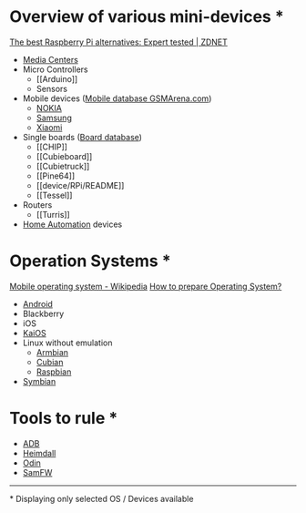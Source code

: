 # Overview of various mini-devices *

[The best Raspberry Pi alternatives: Expert tested | ZDNET](https://www.zdnet.com/article/best-raspberry-pi-alternative/#ftag=RSSbaffb68)

- [Media Centers](andr.media_centers.md)
- Micro Controllers
	- [[Arduino]]
	- Sensors
- Mobile devices ([Mobile database GSMArena.com](https://www.gsmarena.com/))
	- [NOKIA](device/NOKIA/README.md)
	- [Samsung](device/Samsung/README.md)
	- [Xiaomi](Xiaomi.md)
- Single boards ([Board database](https://hackerboards.com/))
	- [[CHIP]]
	- [[Cubieboard]]
	- [[Cubietruck]]
	- [[Pine64]]
	- [[device/RPi/README]]
	- [[Tessel]]
- Routers
	- [[Turris]]
- [Home Automation](./Home_Automation.md) devices

# Operation Systems *

[Mobile operating system - Wikipedia](https://en.wikipedia.org/wiki/Mobile_operating_system)
[How to prepare Operating System?](./os_preparation.md)

- [Android](./andr.md)
- Blackberry
- iOS
- [KaiOS](./kaios.md)
- Linux without emulation
	- [Armbian](./lnx.armbian.md)
	- [Cubian](./lnx.cubian.md)
	- [Raspbian](./lnx.raspbian.md)
- [Symbian](./symb.md)

# Tools to rule *

- [ADB](./OS/tools/adb.md)
- [Heimdall](./OS/tools/Heimdall.md)
- [Odin](./OS/tools/Odin.md)
- [SamFW](./OS/tools/SamFW.md)

---

\* Displaying only selected OS / Devices available
